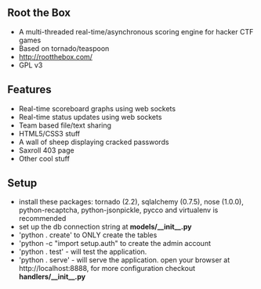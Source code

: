  Root the Box
-------------------
* A multi-threaded real-time/asynchronous scoring engine for hacker CTF games
* Based on tornado/teaspoon
* http://rootthebox.com/
* GPL v3

Features
-------------------
* Real-time scoreboard graphs using web sockets
* Real-time status updates using web sockets
* Team based file/text sharing
* HTML5/CSS3 stuff
* A wall of sheep displaying cracked passwords
* Saxroll 403 page
* Other cool stuff

 Setup
-------------------
* install these packages: tornado (2.2), sqlalchemy (0.7.5), nose (1.0.0), python-recaptcha, python-jsonpickle, pycco and virtualenv is recommended
* set up the db connection string at __models/\_\_init\_\_.py__
* 'python . create' to ONLY create the tables 
* 'python -c "import setup.auth" to create the admin account
* 'python . test' - will test the application.
* 'python . serve' - will serve the application. open your browser at http://localhost:8888, for more configuration checkout __handlers/\_\_init\_\_.py__


